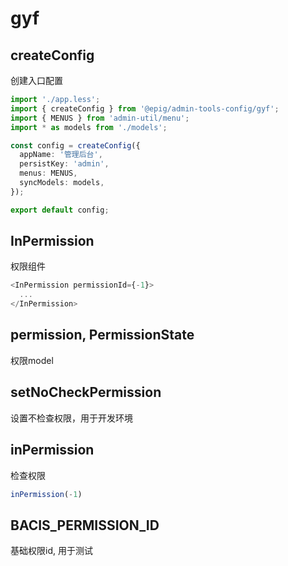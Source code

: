 # gyf

## createConfig

创建入口配置

```typescript
import './app.less';
import { createConfig } from '@epig/admin-tools-config/gyf';
import { MENUS } from 'admin-util/menu';
import * as models from './models';

const config = createConfig({
  appName: '管理后台',
  persistKey: 'admin',
  menus: MENUS,
  syncModels: models,
});

export default config;
```

## InPermission

权限组件

```typescript
<InPermission permissionId={-1}>
  ...
</InPermission>
```

## permission, PermissionState

权限model

## setNoCheckPermission

设置不检查权限，用于开发环境

## inPermission

检查权限

```typescript
inPermission(-1)
```

## BACIS_PERMISSION_ID

基础权限id, 用于测试
